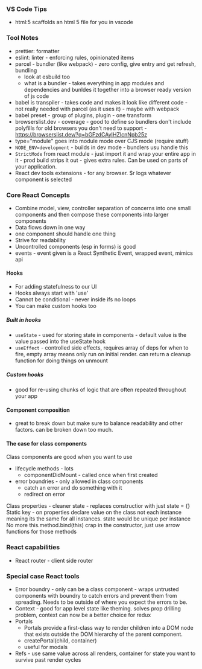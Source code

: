 ### VS Code Tips

* html:5 scaffolds an html 5 file for you in vscode

### Tool Notes

* prettier: formatter
* eslint: linter - enforcing rules, opinionated items
* parcel - bundler (like webpack) - zero config, give entry and get refresh, bundling
  * look at esbuild too
  * what is a bundler - takes everything in app modules and dependencies and bunldes it together into a browser ready version of js code
* babel is transpiler - takes code and makes it look like different code - not really needed with parcel (as it uses it) - maybe with webpack
* babel preset - group of plugins, plugin - one transform
* browserslist.dev - coverage - good to define so bundlers don't include polyfills for old browsers you don't need to support - https://browserslist.dev/?q=bGFzdCAyIHZlcnNpb25z
* type="module" goes into module mode over CJS mode (require stuff)
* `NODE_ENV=development` - builds in dev mode - bundlers usu handle this
* `StrictMode` from react module - just import it and wrap your entire app in it - prod build strips it out - gives extra rules. Can be used on parts of your application.
* React dev tools extensions - for any browser. $r logs whatever component is selected

### Core React Concepts

* Combine model, view, controller separation of concerns into one small components and then compose these components into larger components
* Data flows down in one way
* one component should handle one thing
* Strive for readability
* Uncontrolled components (esp in forms) is good
* events - event given is a React Synthetic Event, wrapped event, mimics api

#### Hooks
* For adding statefulness to our UI
* Hooks always start with 'use'
* Cannot be conditional - never inside ifs no loops
* You can make custom hooks too

##### Built in hooks
* `useState` - used for storing state in components - default value is the value passed into the useState hook
* `useEffect` - controlled side effects, requires array of deps for when to fire, empty array means only run on initial render. can return a cleanup function for doing things on unmount

##### Custom hooks
* good for re-using chunks of logic that are often repeated throughout your app

#### Component composition
* great to break down but make sure to balance readability and other factors. can be broken down too much.

#### The case for class components
Class components are good when you want to use
* lifecycle methods - lots
  * componentDidMount - called once when first created
* error boundries - only allowed in class components
  * catch an error and do something with it
  * redirect on error

Class properties - cleaner state - replaces constructior with just state = {}
Static key - on properties declare value on the class not each instance meaning its the same for all instances. state would be unique per instance
No more this.method.bind(this) crap in the constructor, just use arrow functions for those methods

### React capabilities
* React router - client side router

### Special case React tools
* Error boundry - only can be a class component - wraps untrusted components with boundry to catch errors and prevent them from spreading. Needs to be outside of where you expect the errors to be.
* Context - good for app level state like theming. solves prop drilling problem, context can now be a better choice for redux
* Portals
  * Portals provide a first-class way to render children into a DOM node that exists outside the DOM hierarchy of the parent component.
  * createPortal(child, container)
  * useful for modals
* Refs - use same value across all renders, container for state you want to survive past render cycles